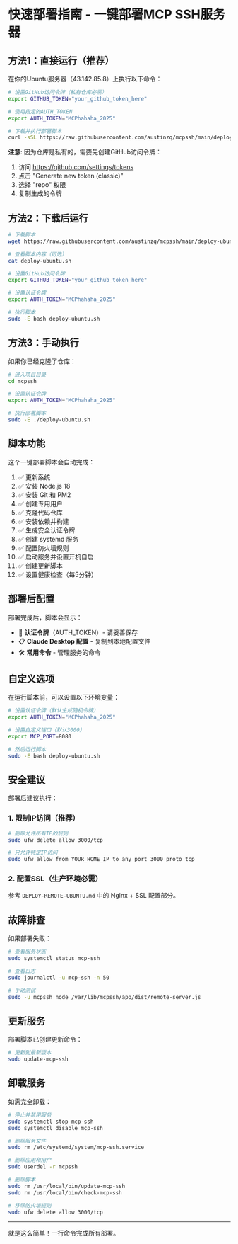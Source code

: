 # 快速部署指南 - 一键部署MCP SSH服务器

## 方法1：直接运行（推荐）

在你的Ubuntu服务器（43.142.85.8）上执行以下命令：

```bash
# 设置GitHub访问令牌（私有仓库必需）
export GITHUB_TOKEN="your_github_token_here"

# 使用指定的AUTH_TOKEN
export AUTH_TOKEN="MCPhahaha_2025"

# 下载并执行部署脚本
curl -sSL https://raw.githubusercontent.com/austinzq/mcpssh/main/deploy-ubuntu.sh | sudo -E bash
```

**注意**: 因为仓库是私有的，需要先创建GitHub访问令牌：
1. 访问 https://github.com/settings/tokens
2. 点击 "Generate new token (classic)"
3. 选择 "repo" 权限
4. 复制生成的令牌

## 方法2：下载后运行

```bash
# 下载脚本
wget https://raw.githubusercontent.com/austinzq/mcpssh/main/deploy-ubuntu.sh

# 查看脚本内容（可选）
cat deploy-ubuntu.sh

# 设置GitHub访问令牌
export GITHUB_TOKEN="your_github_token_here"

# 设置认证令牌
export AUTH_TOKEN="MCPhahaha_2025"

# 执行脚本
sudo -E bash deploy-ubuntu.sh
```

## 方法3：手动执行

如果你已经克隆了仓库：

```bash
# 进入项目目录
cd mcpssh

# 设置认证令牌
export AUTH_TOKEN="MCPhahaha_2025"

# 执行部署脚本
sudo -E ./deploy-ubuntu.sh
```

## 脚本功能

这个一键部署脚本会自动完成：

1. ✅ 更新系统
2. ✅ 安装 Node.js 18
3. ✅ 安装 Git 和 PM2
4. ✅ 创建专用用户
5. ✅ 克隆代码仓库
6. ✅ 安装依赖并构建
7. ✅ 生成安全认证令牌
8. ✅ 创建 systemd 服务
9. ✅ 配置防火墙规则
10. ✅ 启动服务并设置开机自启
11. ✅ 创建更新脚本
12. ✅ 设置健康检查（每5分钟）

## 部署后配置

部署完成后，脚本会显示：

- 🔑 **认证令牌**（AUTH_TOKEN）- 请妥善保存
- 📋 **Claude Desktop 配置** - 复制到本地配置文件
- 🛠️ **常用命令** - 管理服务的命令

## 自定义选项

在运行脚本前，可以设置以下环境变量：

```bash
# 设置认证令牌（默认生成随机令牌）
export AUTH_TOKEN="MCPhahaha_2025"

# 设置自定义端口（默认3000）
export MCP_PORT=8080

# 然后运行脚本
sudo -E bash deploy-ubuntu.sh
```

## 安全建议

部署后建议执行：

### 1. 限制IP访问（推荐）
```bash
# 删除允许所有IP的规则
sudo ufw delete allow 3000/tcp

# 只允许特定IP访问
sudo ufw allow from YOUR_HOME_IP to any port 3000 proto tcp
```

### 2. 配置SSL（生产环境必需）
参考 `DEPLOY-REMOTE-UBUNTU.md` 中的 Nginx + SSL 配置部分。

## 故障排查

如果部署失败：

```bash
# 查看服务状态
sudo systemctl status mcp-ssh

# 查看日志
sudo journalctl -u mcp-ssh -n 50

# 手动测试
sudo -u mcpssh node /var/lib/mcpssh/app/dist/remote-server.js
```

## 更新服务

部署脚本已创建更新命令：

```bash
# 更新到最新版本
sudo update-mcp-ssh
```

## 卸载服务

如需完全卸载：

```bash
# 停止并禁用服务
sudo systemctl stop mcp-ssh
sudo systemctl disable mcp-ssh

# 删除服务文件
sudo rm /etc/systemd/system/mcp-ssh.service

# 删除应用和用户
sudo userdel -r mcpssh

# 删除脚本
sudo rm /usr/local/bin/update-mcp-ssh
sudo rm /usr/local/bin/check-mcp-ssh

# 移除防火墙规则
sudo ufw delete allow 3000/tcp
```

---

就是这么简单！一行命令完成所有部署。